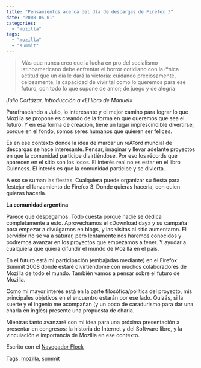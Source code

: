 ```yaml
---
title: "Pensamientos acerca del dí­a de descargas de Firefox 3"
date: "2008-06-01"
categories: 
  - "mozilla"
tags: 
  - "mozilla"
  - "summit"
---
```


> Más que nunca creo que la lucha en pro del socialismo latinoamericano debe enfrentar el horror cotidiano con la íºnica actitud que un dí­a le dará la victoria: cuidando preciosamente, celosamente, la capacidad de vivir tal como lo queremos para ese futuro, con todo lo que supone de amor; de juego y de alegrí­a

_Julio Cortázar, Introducción a «El libro de Manuel»_

Parafraseándo a Julio, lo interesante y el mejor camino para lograr lo que Mozilla se propone es creando de la forma en que queremos que sea el futuro. Y en esa forma de creación, tiene un lugar imprescindible divertirse, porque en el fondo, somos seres humanos que quieren ser felices.

Es en ese contexto donde la idea de marcar un reÄ‡ord mundial de descargas se hace interesante. Pensar, imaginar y llevar adelante proyectos en que la comunidad participe divirtiéndose. Por eso los récords que aparecen en el sitio son los locos. El interés real no es estar en el libro Guinness. El interés es que la comunidad participe y se divierta.

A eso se suman las fiestas. Cualquiera puede organizar su fiesta para festejar el lanzamiento de Firefox 3. Donde quieras hacerla, con quien quieras hacerla.

**La comunidad argentina**

Parece que despegamos. Todo cuesta porque nadie se dedica completamente a esto. Aprovechamos el «Download day» y su campaña para empezar a divulgarnos en blogs, y las visitas al sitio aumentaron. El servidor no se va a saturar, pero lentamente nos haremos conocidos y podremos avanzar en los proyectos que empezamos a tener. Y ayudar a cualquiera que quiera difundir el mundo de Mozilla en el paí­s.

En el futuro está mi participación (embajadas mediante) en el Firefox Summit 2008 donde estaré divirtiéndome con muchos colaboradores de Mozilla de todo el mundo. También vamos a pensar sobre el futuro de Mozilla.

Como mi mayor interés está en la parte filosófica/polí­tica del proyecto, mis principales objetivos en el encuentro estarán por ese lado. Quizás, si la suerte y el ingenio me acompañan (y un poco de caradurismo para dar una charla en inglés) presente una propuesta de charla.

Mientras tanto avanzaré con mi idea para una próxima presentación a presentar en congresos: la historia de Internet y del Software libre, y la vinculación e importancia de Mozilla en ese contexto.

Escrito con el [Navegador Flock](http://www.flock.com/blogged-with-flock "Flock Browser")

Tags: [mozilla](http://technorati.com/tag/mozilla), [summit](http://technorati.com/tag/summit)
